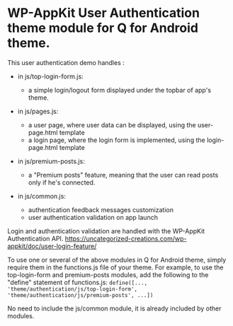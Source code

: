 # WP-AppKit User Authentication theme module for Q for Android theme.

This user authentication demo handles :

* in js/top-login-form.js:
    - a simple login/logout form displayed under the topbar of app's theme.

* in js/pages.js:
    - a user page, where user data can be displayed, using the user-page.html template
    - a login page, where the login form is implemented, using the login-page.html template

* in js/premium-posts.js:
    - a "Premium posts" feature, meaning that the user can read posts only if he's connected.

* in js/common.js:
    - authentication feedback messages customization
    - user authentication validation on app launch

Login and authentication validation are handled with the WP-AppKit Authentication API.
https://uncategorized-creations.com/wp-appkit/doc/user-login-feature/

To use one or several of the above modules in Q for Android theme, simply require them in the functions.js file of your theme.
For example, to use the top-login-form and premium-posts modules, add the following to the "define" statement of functions.js:
`define([..., 'theme/authentication/js/top-login-form', 'theme/authentication/js/premium-posts', ...])`

No need to include the js/common module, it is already included by other modules.
